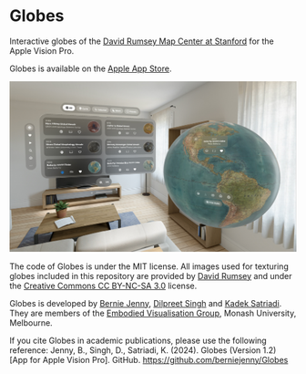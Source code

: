 # Globes
Interactive globes of the [David Rumsey Map Center at Stanford](https://library.stanford.edu/libraries/david-rumsey-map-center) for the Apple Vision Pro.

Globes is available on the [Apple App Store](https://apps.apple.com/au/app/globes/id6480082996).

![Screen capture of Globes](https://github.com/berniejenny/Globes/blob/main/Screenshot.jpg?raw=true)

The code of Globes is under the MIT license. All images used for texturing globes included in this repository are provided by [David Rumsey](https://www.davidrumsey.com) and under the [Creative Commons CC BY-NC-SA 3.0](https://creativecommons.org/licenses/by-nc-sa/3.0/) license.

Globes is developed by [Bernie Jenny](https://berniejenny.info), [Dilpreet Singh](https://dilpreet.co) and [Kadek Satriadi](https://kadeksatriadi.com). They are members of the [Embodied Visualisation Group](https://www.monash.edu/it/hcc/embodied-visualisation), Monash University, Melbourne.

If you cite Globes in academic publications, please use the following reference: 
Jenny, B., Singh, D., Satriadi, K. (2024). Globes (Version 1.2) [App for Apple Vision Pro]. GitHub. https://github.com/berniejenny/Globes
